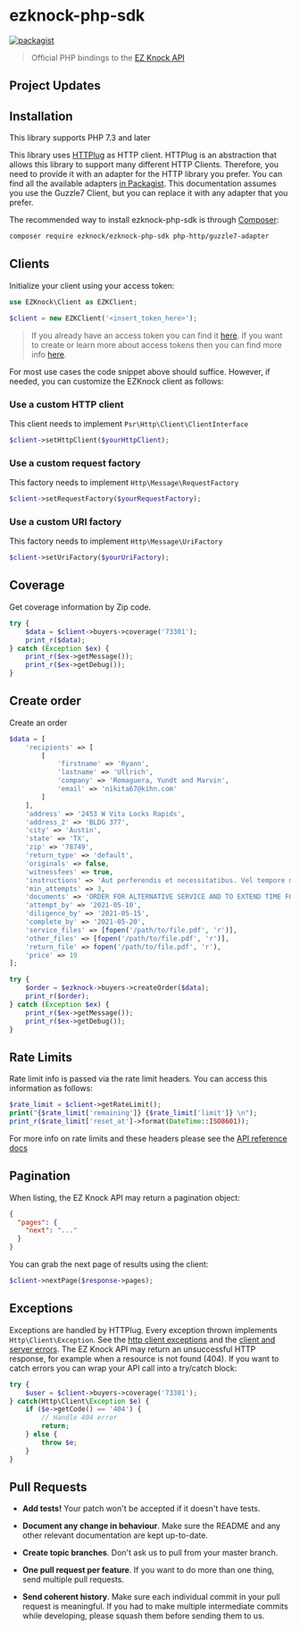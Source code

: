 # ezknock-php-sdk

[![packagist](https://img.shields.io/packagist/v/ezknock/ezknock-php-sdk)](https://packagist.org/packages/ezknock/ezknock-php-sdk)

> Official PHP bindings to the [EZ Knock API](https://api.ezknockmarketplace.com/docs)

## Project Updates

## Installation

This library supports PHP 7.3 and later

This library uses [HTTPlug](https://github.com/php-http/httplug) as HTTP client. HTTPlug is an abstraction that allows this library to support many different HTTP Clients. Therefore, you need to provide it with an adapter for the HTTP library you prefer. You can find all the available adapters [in Packagist](https://packagist.org/providers/php-http/client-implementation). This documentation assumes you use the Guzzle7 Client, but you can replace it with any adapter that you prefer.

The recommended way to install ezknock-php-sdk is through [Composer](https://getcomposer.org):

```sh
composer require ezknock/ezknock-php-sdk php-http/guzzle7-adapter
```

## Clients

Initialize your client using your access token:

```php
use EZKnock\Client as EZKClient;

$client = new EZKClient('<insert_token_here>');
```

> If you already have an access token you can find it [here](https://developers.ezknockmarketplace.com/apps). If you want to create or learn more about access tokens then you can find more info [here](https://developers.ezknockmarketplace.com/docs#section-access-tokens).

For most use cases the code snippet above should suffice. However, if needed, you can customize the EZKnock client as follows:

### Use a custom HTTP client

This client needs to implement `Psr\Http\Client\ClientInterface`

```php
$client->setHttpClient($yourHttpClient);
```

### Use a custom request factory

This factory needs to implement `Http\Message\RequestFactory`

```php
$client->setRequestFactory($yourRequestFactory);
```

### Use a custom URI factory

This factory needs to implement `Http\Message\UriFactory`

```php
$client->setUriFactory($yourUriFactory); 
```

## Coverage

Get coverage information by Zip code.

```php
try {
    $data = $client->buyers->coverage('73301');
    print_r($data);
} catch (Exception $ex) {
    print_r($ex->getMessage());
    print_r($ex->getDebug());
}
```

## Create order

Create an order

```php
$data = [
    'recipients' => [
        [
            'firstname' => 'Ryann',
            'lastname' => 'Ullrich',
            'company' => 'Romaguera, Yundt and Marvin',
            'email' => 'nikita67@kihn.com'
        ]
    ],
    'address' => '2453 W Vita Locks Rapids',
    'address_2' => 'BLDG 377',
    'city' => 'Austin',
    'state' => 'TX',
    'zip' => '78749',
    'return_type' => 'default',
    'originals' => false,
    'witnessfees' => true,
    'instructions' => 'Aut perferendis et necessitatibus. Vel tempore molestiae ut nihil dolore. Rem dolor sed nulla cupiditate.',
    'min_attempts' => 3,
    'documents' => 'ORDER FOR ALTERNATIVE SERVICE AND TO EXTEND TIME FOR SERVICE OF PROCESS; SUMMONS; COMPLAINT; EXHIBIT; NOTICE TO DEFENDANT',
    'attempt_by' => '2021-05-10',
    'diligence_by' => '2021-05-15',
    'complete_by' => '2021-05-20',
    'service_files' => [fopen('/path/to/file.pdf', 'r')],
    'other_files' => [fopen('/path/to/file.pdf', 'r')],
    'return_file' => fopen('/path/to/file.pdf', 'r'),
    'price' => 19
];

try {
    $order = $ezknock->buyers->createOrder($data);
    print_r($order);
} catch (Exception $ex) {
    print_r($ex->getMessage());
    print_r($ex->getDebug());
}
```

## Rate Limits

Rate limit info is passed via the rate limit headers.
You can access this information as follows:

```php
$rate_limit = $client->getRateLimit();
print("{$rate_limit['remaining']} {$rate_limit['limit']} \n");
print_r($rate_limit['reset_at']->format(DateTime::ISO8601));
```

For more info on rate limits and these headers please see the [API reference docs](https://developers.ezknockmarketplace.com/docs#rate-limiting)

## Pagination

When listing, the EZ Knock API may return a pagination object:

```json
{
  "pages": {
    "next": "..."
  }
}
```

You can grab the next page of results using the client:

```php
$client->nextPage($response->pages);
```

## Exceptions

Exceptions are handled by HTTPlug. Every exception thrown implements `Http\Client\Exception`. See the [http client exceptions](http://docs.php-http.org/en/latest/httplug/exceptions.html) and the [client and server errors](http://docs.php-http.org/en/latest/plugins/error.html).
The EZ Knock API may return an unsuccessful HTTP response, for example when a resource is not found (404).
If you want to catch errors you can wrap your API call into a try/catch block:

```php
try {
    $user = $client->buyers->coverage('73301');
} catch(Http\Client\Exception $e) {
    if ($e->getCode() == '404') {
        // Handle 404 error
        return;
    } else {
        throw $e;
    }
}
```

## Pull Requests

- **Add tests!** Your patch won't be accepted if it doesn't have tests.

- **Document any change in behaviour**. Make sure the README and any other
  relevant documentation are kept up-to-date.

- **Create topic branches**. Don't ask us to pull from your master branch.

- **One pull request per feature**. If you want to do more than one thing, send
  multiple pull requests.

- **Send coherent history**. Make sure each individual commit in your pull
  request is meaningful. If you had to make multiple intermediate commits while
  developing, please squash them before sending them to us.
